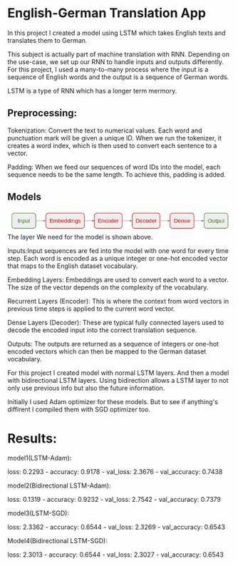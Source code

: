 # English-German Translation App
In this project I created a model using LSTM which takes English texts and translates them to German.

This subject is actually part of machine translation with RNN. Depending on the use-case, we set up our RNN to handle inputs and outputs differently. For this project, I used a many-to-many process where the input is a sequence of English words and the output is a sequence of German words.

LSTM is a type of RNN which has a longer term mermory.

## Preprocessing:

Tokenization: Convert the text to numerical values. Each word and punctuation mark will be given a unique ID.
When we run the tokenizer, it creates a word index, which is then used to convert each sentence to a vector.

Padding: When we feed our sequences of word IDs into the model, each sequence needs to be the same length. To achieve this, padding is added.

## Models
![MarineGEO circle logo](layers.png "layers")
The layer We need for the model is shown above.

Inputs:Input sequences are fed into the model with one word for every time step. Each word is encoded as a unique integer or one-hot encoded vector that maps to the English dataset vocabulary.

Embedding Layers: Embeddings are used to convert each word to a vector. The size of the vector depends on the complexity of the vocabulary.

Recurrent Layers (Encoder): This is where the context from word vectors in previous time steps is applied to the current word vector.

Dense Layers (Decoder): These are typical fully connected layers used to decode the encoded input into the correct translation sequence.

Outputs: The outputs are returned as a sequence of integers or one-hot encoded vectors which can then be mapped to the German dataset vocabulary.

For this project I created model with normal LSTM layers. And then a model with bidirectional LSTM layers. Using bidirection allows a LSTM layer to not only use previous info but also the future information.

Initially I used Adam optimizer for these models. But to see if anything's diffirent I compiled them with SGD optimizer too.

# Results:

model1(LSTM-Adam):

loss: 0.2293 - accuracy: 0.9178 - val_loss: 2.3676 - val_accuracy: 0.7438


model2(Bidirectional LSTM-Adam):

loss: 0.1319 - accuracy: 0.9232 - val_loss: 2.7542 - val_accuracy: 0.7379

model3(LSTM-SGD):

loss: 2.3362 - accuracy: 0.6544 - val_loss: 2.3269 - val_accuracy: 0.6543

Model4(Bidirectional LSTM-SGD):

loss: 2.3013 - accuracy: 0.6544 - val_loss: 2.3027 - val_accuracy: 0.6543

